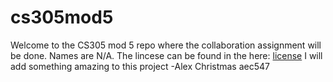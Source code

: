 # cs305mod5
Welcome to the CS305 mod 5 repo where the collaboration assignment will be done. 
Names are N/A. 
The lincese can be found in the here: [license](LICENSE)
I will add something amazing to this project -Alex Christmas aec547
